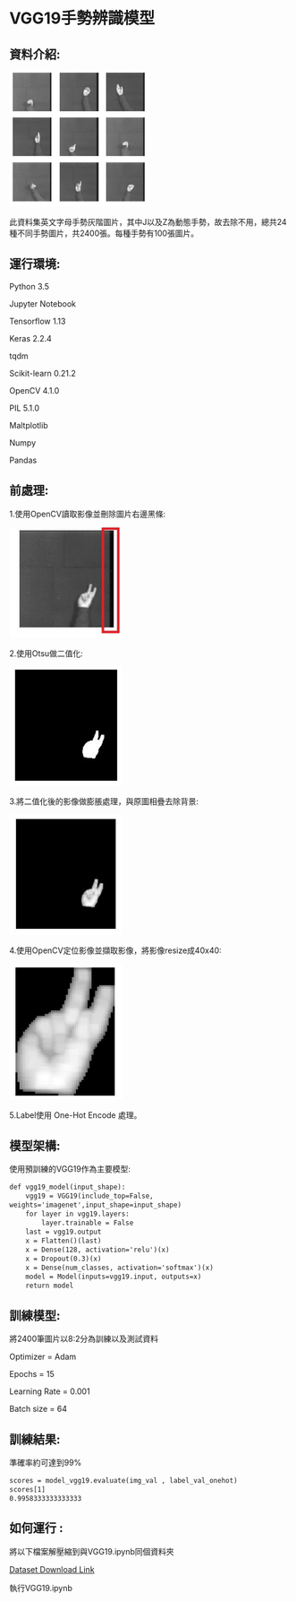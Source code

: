 # VGG19手勢辨識模型

## 資料介紹:

<img src="https://github.com/Rainman5042/Hand-Gesture-Classification/blob/main/hand.JPG?raw=true" width=50%>

此資料集英文字母手勢灰階圖片，其中J以及Z為動態手勢，故去除不用，總共24種不同手勢圖片，共2400張。每種手勢有100張圖片。

## 運行環境:

Python 3.5

Jupyter Notebook

Tensorflow 1.13

Keras 2.2.4

tqdm

Scikit-learn 0.21.2

OpenCV 4.1.0

PIL 5.1.0

Maltplotlib

Numpy

Pandas

## 前處理:

1.使用OpenCV讀取影像並刪除圖片右邊黑條:

<img src="https://github.com/Rainman5042/Hand-Gesture-Classification/blob/main/img1.JPG?raw=true" width=40%>

2.使用Otsu做二值化:

<img src="https://github.com/Rainman5042/Hand-Gesture-Classification/blob/main/img2.JPG?raw=true" width=40%>

3.將二值化後的影像做膨脹處理，與原圖相疊去除背景:

<img src="https://github.com/Rainman5042/Hand-Gesture-Classification/blob/main/img3.JPG?raw=true" width=40%>

4.使用OpenCV定位影像並擷取影像，將影像resize成40x40:

<img src="https://github.com/Rainman5042/Hand-Gesture-Classification/blob/main/img4.JPG?raw=true" width=40%>

5.Label使用 One-Hot Encode 處理。

## 模型架構:
使用預訓練的VGG19作為主要模型:

```
def vgg19_model(input_shape):
    vgg19 = VGG19(include_top=False, weights='imagenet',input_shape=input_shape)
    for layer in vgg19.layers:
        layer.trainable = False
    last = vgg19.output
    x = Flatten()(last)
    x = Dense(128, activation='relu')(x)
    x = Dropout(0.3)(x)
    x = Dense(num_classes, activation='softmax')(x)
    model = Model(inputs=vgg19.input, outputs=x)
    return model

```

## 訓練模型:

將2400筆圖片以8:2分為訓練以及測試資料

Optimizer = Adam

Epochs = 15

Learning Rate = 0.001

Batch size = 64

## 訓練結果:

準確率約可達到99%

```
scores = model_vgg19.evaluate(img_val , label_val_onehot)
scores[1]
0.9958333333333333

```


## 如何運行 :

將以下檔案解壓縮到與VGG19.ipynb同個資料夾

[Dataset Download Link](https://drive.google.com/file/d/1b-WILq5S1Q_F3LSSAz7KdmF_jdmQouzV/view?usp=sharing)

執行VGG19.ipynb
